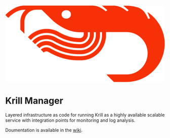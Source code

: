 ![Image of Krill](branding/marketplace-logo.svg)

# Krill Manager

Layered infrastructure as code for running Krill as a 
highly available scalable service with integration points
for monitoring and log analysis. 

Doumentation is available in the
[wiki](https://github.com/NLnetLabs/krillmanager/wiki).
